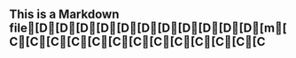 ## This is a Markdown file[D[D[D[D[D[D[D[D[D[D[D[m[C[C[C[C[C[C[C[C[C[C[C[C[C
